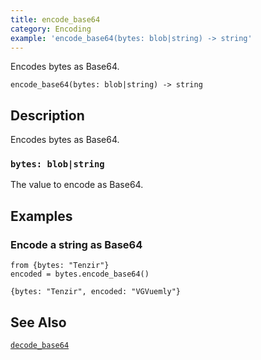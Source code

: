 ```yaml
---
title: encode_base64
category: Encoding
example: 'encode_base64(bytes: blob|string) -> string'
---
```



Encodes bytes as Base64.

```tql
encode_base64(bytes: blob|string) -> string
```

## Description

Encodes bytes as Base64.

### `bytes: blob|string`

The value to encode as Base64.

## Examples

### Encode a string as Base64

```tql
from {bytes: "Tenzir"}
encoded = bytes.encode_base64()
```

```tql
{bytes: "Tenzir", encoded: "VGVuemly"}
```

## See Also

[`decode_base64`](/reference/functions/decode_base64)

